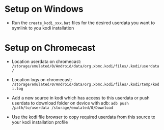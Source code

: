 # Setup on Windows

- Run the `create_kodi_xxx.bat` files for the desired userdata you want to symlink to you kodi installation


# Setup on Chromecast

- Location userdata on chromecast: `/storage/emulated/0/Android/data/org.xbmc.kodi/files/.kodi/userdata/`
- Location logs on chromecast: `/storage/emulated/0/Android/data/org.xbmc.kodi/files/.kodi/temp/kodi.log`

- Add a new source in kodi which has access to this userdata or push userdata to download folder on device with adb: `adb push /path/to/userdata /storage/emulated/0/Download`
- Use the kodi file browser to copy required userdata from this source to your kodi installation profile
